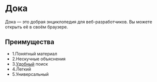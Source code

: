 # Дока
Дока — это добрая энциклопедия для веб-разработчиков. Вы можете открыть её в своём браузере.

## Преимущества
- 1.Понятный материал
- 2.Нескучные объяснения
- 3.[Удобный](https://ru.wiktionary.org/wiki/%D1%83%D0%B4%D0%BE%D0%B1%D0%BD%D1%8B%D0%B9) поиск
- 4.Легкий
- 5.Универсальный 
